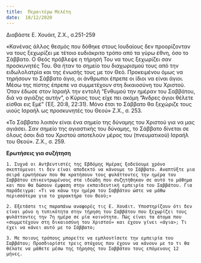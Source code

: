 ```yaml
---
title:  Περαιτέρω Μελέτη
date:  18/12/2020
---
```


Διαβάστε Ε. Χουάιτ, Ζ.Χ., σ.251-259

«Κανένας άλλος θεσμός που δόθηκε στους Ιουδαίους δεν προορίζονταν να τους ξεχωρίζει με τέτοιο ευδιάκριτο τρόπο από τα γύρω έθνη, όσο το Σάββατο. Ο Θεός πρόβλεψε η τήρησή Του να τους ξεχωρίζει σαν προσκυνητές Του. Θα ήταν το σημείο του διαχωρισμού τους από την ειδωλολατρία και της ένωσής τους με τον Θεό. Προκειμένου όμως να τηρήσουν το Σάββατο άγιο, οι άνθρωποι έπρεπε οι ίδιοι να είναι άγιοι. Μέσω της πίστης έπρεπε να συμμετέχουν στη δικαιοσύνη του Χριστού. Όταν έδωσε στον Ισραήλ την εντολή “Ενθυμού την ημέραν του Σαββάτου, διά να αγιάζης αυτήν”, ο Κύριος τους είχε πει ακόμη “Άνδρες άγιοι θέλετε είσθαι εις Εμέ” (Έξ. 20:8, 22:31). Μόνο έτσι το Σάββατο θα ξεχώριζε τους υιούς Ισραήλ ως προσκυνητές του Θεού» Ζ.Χ., σ. 253.

«Το Σάββατο λοιπόν είναι ένα σημείο της δύναμης του Χριστού για να μας αγιάσει.  Σαν σημείο της αγιαστικής του δύναμης, το Σάββατο δίνεται σε όλους όσοι διά του Χριστού αποτελούν μέρος του (πνευματικού) Ισραήλ του Θεού». Ζ.Χ., σ. 259.

**Ερωτήσεις για συζήτηση**

`1. Συχνά οι Αντβεντιστές της Εβδόμης Ημέρας ξοδεύουμε χρόνο σκεπτόμενοι τι δεν είναι αποδεκτό να κάνουμε το Σάββατο. Αναπτύξτε μια σειρά ερωτήσεων που θα κρατήσουν τους φυλάττοντες την ημέρα του Σαββάτου επικεντρωμένους στα ιδεώδη που συζητήθηκαν σε αυτό το μάθημα και που θα δώσουν έμφαση στην εκπαιδευτική εμπειρία του Σαββάτου. Για παράδειγμα: «Τι να κάνω την ημέρα του Σαββάτου ώστε να μάθω περισσότερα για το χαρακτήρα του Θεού;»`

`2. Εξετάστε τις παραπάνω αναφορές τις Ε. Χουάιτ. Υποστηρίζουν ότι δεν είναι μόνο η τυπικότητα στην τήρηση του Σαββάτου που ξεχωρίζει τους φυλάττοντες την 7η ημέρα σε μία κοινότητα. Πώς είναι τα άτομα που «συμμετέχουν στη δικαιοσύνη του Χριστού» και έχουν γίνει «άγια»; Τι έχει να κάνει αυτό με το Σάββατο;`

`3. Με ποιους τρόπους μπορείτε να εμπλουτίσετε την εμπειρία του Σαββάτου; Προσδιορίστε τρεις στόχους που έχουν να κάνουν με το τι θα θέλατε να μάθετε μέσω της τήρησης του Σαββάτου τους επόμενους 12 μήνες.`